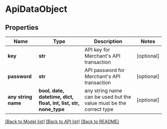 # ApiDataObject


## Properties
Name | Type | Description | Notes
------------ | ------------- | ------------- | -------------
**key** | **str** | API key for Merchant&#39;s API transaction | [optional] 
**password** | **str** | API password for Merchant&#39;s API transaction | [optional] 
**any string name** | **bool, date, datetime, dict, float, int, list, str, none_type** | any string name can be used but the value must be the correct type | [optional]

[[Back to Model list]](../README.md#documentation-for-models) [[Back to API list]](../README.md#documentation-for-api-endpoints) [[Back to README]](../README.md)


